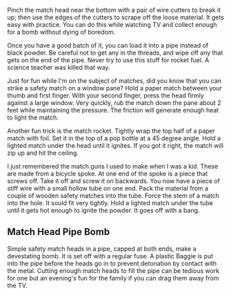 Pinch the match head near the bottom with a pair of wire cutters to break it up;
then use the edges of the cutters to scrape off the loose material.  It gets
easy with practice.  You can do this while watching TV and collect enough for
a bomb without dying of boredom.

Once you have a good batch of it, you can load it into a pipe instead of
black powder.  Be careful not to get any in the threads, and wipe off any that
gets on the end of the pipe.  Never try to use this stuff for rocket fuel.  A
science teacher was killed that way.

Just for fun while I'm on the subject of matches, did you know that you
can strike a safety match on a window pane? Hold a paper match between your
thumb and first finger.  With your second finger, press the head firmly
against a large window.  Very quickly, rub the match down the pane about 2
feet while maintaining the pressure.  The friction will generate enough heat
to light the match.

Another fun trick is the match rocket.  Tightly wrap the top half of a paper
match with foil.  Set it in the top of a pop bottle at a 45 degree angle.
Hold a lighted match under the head until it ignites.  If you got it right,
the match will zip up and hit the ceiling.

I just remembered the match guns I used to make when I was a kid.  These are
made from a bicycle spoke.  At one end of the spoke is a piece that screws
off.  Take it off and screw it on backwards.  You now have a piece of stiff
wire with a small hollow tube on one end.  Pack the material from a couple of
wooden safety matches into the tube.  Force the stem of a match into the hole.
It sould fit very tightly.  Hold a lighted match under the tube until it gets
hot enough to ignite the powder.  It goes off with a bang.

## Match Head Pipe Bomb

Simple safety match heads in a pipe, capped at both ends, make a
devestating bomb. It is set off with a regular fuse.
A plastic Baggie is put into the pipe before the heads go in to
prevent detonation by contact with the metal.
Cutting enough match heads to fill the pipe can be tedious work for
one but an evening's fun for the family if you can drag them away from
the TV.
